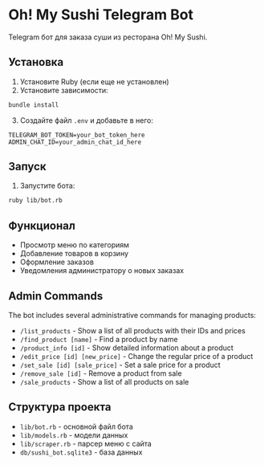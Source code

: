 # Oh! My Sushi Telegram Bot

Telegram бот для заказа суши из ресторана Oh! My Sushi.

## Установка

1. Установите Ruby (если еще не установлен)
2. Установите зависимости:
```bash
bundle install
```

3. Создайте файл `.env` и добавьте в него:
```
TELEGRAM_BOT_TOKEN=your_bot_token_here
ADMIN_CHAT_ID=your_admin_chat_id_here
```

## Запуск

1. Запустите бота:
```bash
ruby lib/bot.rb
```

## Функционал

- Просмотр меню по категориям
- Добавление товаров в корзину
- Оформление заказов
- Уведомления администратору о новых заказах

## Admin Commands

The bot includes several administrative commands for managing products:

- `/list_products` - Show a list of all products with their IDs and prices
- `/find_product [name]` - Find a product by name
- `/product_info [id]` - Show detailed information about a product
- `/edit_price [id] [new_price]` - Change the regular price of a product
- `/set_sale [id] [sale_price]` - Set a sale price for a product
- `/remove_sale [id]` - Remove a product from sale
- `/sale_products` - Show a list of all products on sale

## Структура проекта

- `lib/bot.rb` - основной файл бота
- `lib/models.rb` - модели данных
- `lib/scraper.rb` - парсер меню с сайта
- `db/sushi_bot.sqlite3` - база данных 